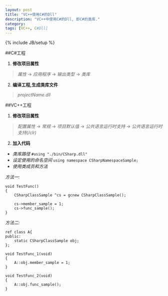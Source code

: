 ```yaml
---
layout: post
title: "VC++使用C#的Dll"
description: "VC++中使用C#的Dll, 即C#的类库."
category: 
tags: [VC++, C#Dll]
---
```

{% include JB/setup %}

##C#工程
1. __修改项目属性__  
>_属性_ -> _应用程序_ -> _输出类型_ -> _类库_  
2. __编译工程,生成类库文件__  
>_projectName.dll_

##VC++工程
1. __修改项目属性__  
>_配置属性_ -> _常规_ -> _项目默认值_ -> _公共语言运行时支持_ -> _公共语言运行时支持(/clr)_  
2. __加入代码__  

* _类库路径_  `#using "./bin/CSharp.dll"`
* _设定使用的命名空间_  `using namespace CSharpNamespaceSample;`
* _使用类成员和方法_  

_方法一:_

	void TestFunc()
	{
		CSharpClassSample ^cs = gcnew CSharpClassSample();

		cs->member_sample = 1;
		cs->func_sample();
	}

_方法二:_

	ref class A{
	public:
		static CSharpClassSample obj;
	};

	void TestFunc_1(void)
	{
		A::obj.member_sample = 1;
	}

	void TestFunc_2(void)
	{
		A::obj.func_sample();
	}